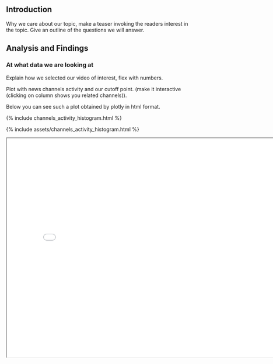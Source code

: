
## Introduction
Why we care about our topic, make a teaser invoking the readers interest in the topic. Give an outline of the questions we will answer.

## Analysis and Findings

### At what data we are looking at

Explain how we selected our video of interest, flex with numbers. 

Plot with news channels activity and our cutoff point. (make it interactive (clicking on column shows you related channels)).

Below you can see such a plot obtained by plotly in html format. 

{% include channels_activity_histogram.html %}

{% include assets/channels_activity_histogram.html %}

<iframe src="assets/plots/channels_activity_histogram.html" width="800" height="600"></iframe>